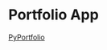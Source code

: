 # Portfolio App

[PyPortfolio](https://pythonawesome.com/financial-portfolio-optimisation-in-python/)